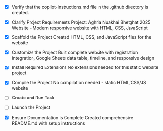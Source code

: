 - [x] Verify that the copilot-instructions.md file in the .github directory is created.

- [x] Clarify Project Requirements
	Project: Aghria Nuakhai Bhetghat 2025 Website - Modern responsive website with HTML, CSS, JavaScript

- [x] Scaffold the Project
	Created HTML, CSS, and JavaScript files for the website

- [x] Customize the Project
	Built complete website with registration integration, Google Sheets data table, timeline, and responsive design

- [x] Install Required Extensions
	No extensions needed for this static website project

- [x] Compile the Project
	No compilation needed - static HTML/CSS/JS website

- [ ] Create and Run Task

- [ ] Launch the Project

- [x] Ensure Documentation is Complete
	Created comprehensive README.md with setup instructions
